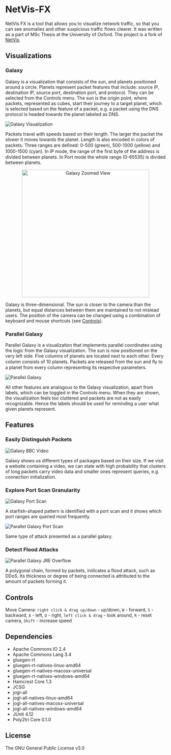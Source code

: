 # NetVis-FX

NetVis FX is a tool that allows you to visualize network traffic, so that you can see anomalies and other suspicious traffic flows clearer. It was written as a part of MSc Thesis at the University of Oxford. The project is a fork of [NetVis](https://github.com/ryft/NetVis).

## Visualizations

### Galaxy

Galaxy is a visualization that consists of the sun, and planets positioned around a circle. Planets represent packet features that include: source IP, destination IP, source port, destination port, and protocol. They can be selected from the Controls menu. The sun is the origin point, where packets, represented as cubes, start their journey to a target planet, which is selected based on the feature of a packet, e.g. a packet using the DNS protocol is headed towards the planet labeled as DNS.

![Galaxy Visualization](https://raw.githubusercontent.com/michaelpiskozub/NetVis-FX/master/images/NetVisFXGalaxy.jpg)

Packets travel with speeds based on their length. The larger the packet the slower it moves towards the planet. Length is also encoded in colors of packets. Three ranges are deﬁned: 0-500 (green), 500-1000 (yellow) and 1000-1500 (cyan).
In IP mode, the range of the ﬁrst byte of the address is divided between planets. In Port mode the whole range (0-65535) is divided between planets.

<p align="center"><img src="https://raw.githubusercontent.com/michaelpiskozub/NetVis-FX/master/images/NetVisFXGalaxy3DView.jpg" alt="Galaxy Zoomed View" width="400"/></p>

Galaxy is three-dimensional. The sun is closer to the camera than the planets, but equal distances between them are maintained to not mislead users. The position of the camera can be changed using a combination of keyboard and mouse shortcuts (see [Controls](https://github.com/michaelpiskozub/NetVis-FX#controls)).

### Parallel Galaxy

Parallel Galaxy is a visualization that implements parallel coordinates using the logic from the Galaxy visualization. The sun is now positioned on the very left side. Five columns of planets are located next to each other. Every column consists of 10 planets. Packets are released from the sun and ﬂy to a planet from every column representing its respective parameters.

![Parallel Galaxy](https://raw.githubusercontent.com/michaelpiskozub/NetVis-FX/master/images/NetVisFXParallelGalaxy.jpg)

All other features are analogous to the Galaxy visualization, apart from labels, which can be toggled in the Controls menu. When they are shown, the visualization feels too cluttered and packets are not as easily recognizable. Hence the labels should be used for reminding a user what given planets represent.

## Features

### Easily Distinguish Packets

![Galaxy BBC Video](https://raw.githubusercontent.com/michaelpiskozub/NetVis-FX/master/images/NetVisFXGalaxyBBCVideo.jpg)

Galaxy shows us different types of packages based on their size. If we visit a website containing a video, we can state with high probability that clusters of long packets carry video data and smaller ones represent queries, e.g. connection initialization.

### Explore Port Scan Granularity

![Galaxy Port Scan](https://raw.githubusercontent.com/michaelpiskozub/NetVis-FX/master/images/NetVisFXGalaxyPortScan.jpg)

A starfish-shaped pattern is identified with a port scan and it shows which port ranges are queried most frequently.

![Parallel Galaxy Port Scan](https://raw.githubusercontent.com/michaelpiskozub/NetVis-FX/master/images/NetVisFXParallelGalaxyPortScan.jpg)

Same type of attack presented as a parallel galaxy.

### Detect Flood Attacks

![Parallel Galaxy JRE Overflow](https://raw.githubusercontent.com/michaelpiskozub/NetVis-FX/master/images/NetVisFXParallelGalaxyJREOverflow.jpg)

A polygonal chain, formed by packets, indicates a flood attack, such as DDoS. Its thickness or degree of being connected is attributed to the amount of packets forming it.

## Controls

Move Camera: `right click & drag up/down` - up/down, `W` - forward, `S` - backward, `A` - left, `D` - right, `left click & drag` - look around, `R` - reset camera, `Shift` - increase speed

## Dependencies

- Apache Commons IO 2.4 
- Apache Commons Lang 3.4 
- gluegen-rt 
- gluegen-rt-natives-linux-amd64 
- gluegen-rt-natives-macosx-universal 
- gluegen-rt-natives-windows-amd64 
- Hamcrest Core 1.3 
- JCSG 
- jogl-all 
- jogl-all-natives-linux-amd64 
- jogl-all-natives-macosx-universal 
- jogl-all-natives-windows-amd64 
- JUnit 4.12 
- Poly2tri Core 0.1.0

## License

The GNU General Public License v3.0